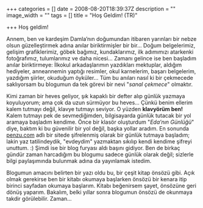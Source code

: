 +++
categories = []
date = 2008-08-20T18:39:37Z
description = ""
image_width = ""
tags = []
title = "Hoş Geldim! (TR)"

+++
Hoş geldim!

Annem, ben ve kardeşim Damla’nın doğumundan itibaren yarınları bir nebze olsun güzelleştirmek adına anılar biriktirmişler bir bir… Doğum belgelerimiz, gelişim grafiklerimiz, göbek bağımız, kundaklarımız, ilk adımımızı atarkenki fotoğrafımız, tulumlarımız ve daha nicesi… Zamanı gelince ise ben başladım anılar biriktirmeye: İlkokul arkadaşlarımın yazdıkları mektuplar, aldığım hediyeler, anneannemin yaptığı resimler, okul karnelerim, başarı belgelerim, yazdığım şiirler, okuduğum öyküler… Tüm bu anıları nasıl ki bir çekmecede saklıyorsam bu blogumun da tek görevi bir nevi "_sanal çekmece_" olmaktır.

Kimi zaman bir heves geliyor, şık kapaklı bir defter alıp günlük yazmaya koyuluyorum; ama çok da uzun sürmüyor bu heves… Çünkü benim ellerim kalem tutmayı değil, klavye tutmayı seviyor. O yüzden **klavyörüm ben!** Kalem tutmayı pek de sevmediğimden, bilgisayarda günlük tutacak bir yol aramaya başladım kendime. Önce bir klasör oluşturdum "_Eda’nın Günlüğü_" diye, baktım ki bu güvenilir bir yol değil, başka yollar aradım. En sonunda [penzu.com](penzu.com) adlı bir sitede şifrelenmiş olarak bir günlük tutmaya başladım; lakin yaz tatilindeydik, "evdeydim" yazmaktan sıkılıp kendi kendime şifreyi unuttum. :) Şimdi ise bir blog furyası aldı başını gidiyor. Ben de birkaç gündür zaman harcadığım bu blogumu sadece günlük olarak değil; sizlerle bilgi paylaşımında bulunmak adına da yayınlamak istedim.

Blogumun amacını belirten bir yazı oldu bu, bir çeşit kitap önsözü gibi. Açık olmak gerekirse ben bir kitabı okumaya başlarken önsözü bir kenara itip birinci sayfadan okumaya başlarım. Kitabı beğenirsem şayet, önsözüne geri dönüş yaparım. Bakalım, belki yıllar sonra blogumun önsözü de okunmaya takdir görülebilir. Zaman... 